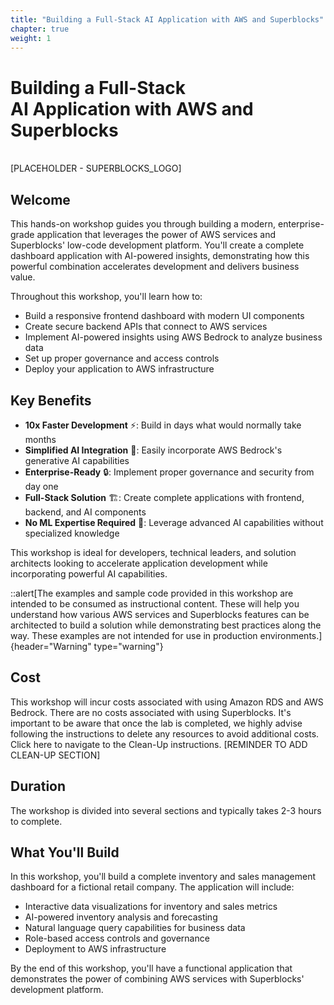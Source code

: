 ```yaml
---
title: "Building a Full-Stack AI Application with AWS and Superblocks"
chapter: true
weight: 1
---
```


# Building a Full-Stack <br>AI Application with AWS and Superblocks
<br>
[PLACEHOLDER - SUPERBLOCKS_LOGO]

## Welcome

This hands-on workshop guides you through building a modern, enterprise-grade application that leverages the power of AWS services and Superblocks' low-code development platform. You'll create a complete dashboard application with AI-powered insights, demonstrating how this powerful combination accelerates development and delivers business value.

Throughout this workshop, you'll learn how to:
- Build a responsive frontend dashboard with modern UI components
- Create secure backend APIs that connect to AWS services
- Implement AI-powered insights using AWS Bedrock to analyze business data
- Set up proper governance and access controls
- Deploy your application to AWS infrastructure

## Key Benefits

- **10x Faster Development** ⚡: Build in days what would normally take months
- **Simplified AI Integration** 🤖: Easily incorporate AWS Bedrock's generative AI capabilities
- **Enterprise-Ready** 🔒: Implement proper governance and security from day one
- **Full-Stack Solution** 🏗️: Create complete applications with frontend, backend, and AI components
- **No ML Expertise Required** 🧠: Leverage advanced AI capabilities without specialized knowledge

This workshop is ideal for developers, technical leaders, and solution architects looking to accelerate application development while incorporating powerful AI capabilities.

::alert[The examples and sample code provided in this workshop are intended to be consumed as instructional content. These will help you understand how various AWS services and Superblocks features can be architected to build a solution while demonstrating best practices along the way. These examples are not intended for use in production environments.]{header="Warning" type="warning"}

## Cost

This workshop will incur costs associated with using Amazon RDS and AWS Bedrock. There are no costs associated with using Superblocks. It's important to be aware that once the lab is completed, we highly advise following the instructions to delete any resources to avoid additional costs. Click here to navigate to the Clean-Up instructions. [REMINDER TO ADD CLEAN-UP SECTION]

## Duration

The workshop is divided into several sections and typically takes 2-3 hours to complete.

## What You'll Build

In this workshop, you'll build a complete inventory and sales management dashboard for a fictional retail company. The application will include:

- Interactive data visualizations for inventory and sales metrics
- AI-powered inventory analysis and forecasting
- Natural language query capabilities for business data
- Role-based access controls and governance
- Deployment to AWS infrastructure

By the end of this workshop, you'll have a functional application that demonstrates the power of combining AWS services with Superblocks' development platform.

<!-- ### The Entry Point Of The Workshop And Naming Conventions
All modifications should be done to files in the `content` folder. `_index.md` serves as the main entry point to your workshop. Adding modules can be done utilizing the format of `#_title` as a folder within `content`. By adding a number value to the title, this helps to keep the files structured in parity with the content of the workshop. A good practice for file naming is to have the folder be the module number and the submodule numbers add to that number reflecting their order. For example, the first module is `1_ModuleOne` and the submodules would be `11_SubmoduleOne`, `12_SubmoduleTwo`, and so forth. <br> <!-- <br> applies a line break to paragraphs -->
<!-- To ensure the modules and submodules follow the correct structure order, adjust the "weight" value in the heading of the file to reflect the order you wish to use. Three module examples are included in this template with the second being split based upon the method of setup. The same rules apply for submodules. `_index.md` will be the entry point of that module. Submodules should be named with the format of `{module number}{weight}_{title}.{language}.md`. For example, `11_Foreword.md` would be the first submodule of module one in the default language/setup. `31_PartnerSetup.ee.md` would be the first submodule of module 3 in the EventEngine language/setup. -->

<!-- ### Working With Hugo Markdown and Shortcode
The following links will supply you with all the reference documentation about Hugo markdown. For more experienced developers, inline HTML is also an option to add more customization. For example `<p style='text-align: left;'>` inline will allow you to adjust your text placement. -->

<!-- ### Markdown and Shortcode Resources
{{% notice tip %}}
The following links are your go-to resource for markdown and shortcode reference in building your workshop: <br>
* Markdown cheat sheet https://github.com/adam-p/markdown-here/wiki/Markdown-Cheatsheet <br>
* Learn theme markdown https://learn.netlify.app/en/cont/markdown/ <br>
* Menu extras and shortcuts https://learn.netlify.app/en/cont/menushortcuts/ <br>
* Using Font Awesome Emoji's <i class="fas fa-heart"></i> https://learn.netlify.app/en/cont/icons/ to help your page pop <i class="fas fa-glass-cheers"></i>
{{% /notice %}} -->

<!-- ### Adding Images and Static Media 
Any images and static media to be included in the workshop need to be placed in the `static/images` folder. The format to display an image is as follows: `![Alternate Text](/images/imagename.jpg)` <br>

For example, the markdown for this dog is `![An adorable puppy](/images/dog.jpg)` and the image is in the `static/images` folder. <br>
![An adorable puppy](/images/dog.jpg) -->

<!-- ### Creating Links
The format for creating links is `[Link Display Text](http://example.com)`. For example, this link [Hugo Framework](https://gohugo.io/about/what-is-hugo/) was created using `[Hugo Framework](https://gohugo.io/about/what-is-hugo/)`. -->

<!-- ### The "More" Menu Section
This section of the menu on the left is designed to add additional resources that are related to the workshop but not necessarily part of the workshop itself. To modify these links, edit the sections marked `[[menu.shortcuts]]` in the `config.toml` located in the root folder. The "name" portion will be what is displayed in the menu. The "url" should be the address of the link. The "weight" setting will adjust the display order, similar to the other "weight" settings utilized in indexes and modules mentioned previously. -->

<!-- ### Ensuring Pages Appear In Both Setup Versions
A shortcut to creating the workshop with different setup versions is utilizing the localization functionality of Hugo. By adding a secondary extension to the filename, this file will be included in the specific version of the workshop. Currently, the base utilizes the format `*.ee.md` to signify that the page is to be used in the AWS EventEngine setup. Much of the time, the files will be the same as the content only differs at specific points. It is necessary to add them, however, to make sure that the common content is duplicated across both versions. If you wish to change the secondary extension or default version, this can be done in the `config.toml` file in the heading and `[Languages]` sections. -->
